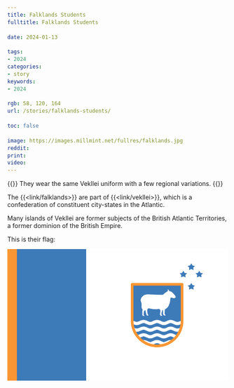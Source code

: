 ```yaml
---
title: Falklands Students
fulltitle: Falklands Students

date: 2024-01-13

tags:
- 2024
categories:
- story
keywords:
- 2024

rgb: 58, 120, 164
url: /stories/falklands-students/

toc: false

image: https://images.millmint.net/fullres/falklands.jpg
reddit:
print:
video:
---
```

{{<hint caption>}}
They wear the same Vekllei uniform with a few regional variations.
{{</hint>}}

The {{<link/falklands>}} are part of {{<link/vekllei>}}, which is a confederation of constituent city-states in the Atlantic.

Many islands of Vekllei are former subjects of the British Atlantic Territories, a former dominion of the British Empire.

This is their flag:

![image of the falklands flag](/svg/flags/falklands.svg)